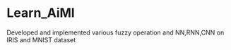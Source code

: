 # Learn_AiMl
Developed and implemented various fuzzy operation and NN,RNN,CNN on IRIS and MNIST dataset 
